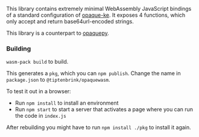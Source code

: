 This library contains extremely minimal WebAssembly JavaScript bindings of a standard configuration of [opaque-ke](https://github.com/novifinancial/opaque-ke). It exposes 4 functions, which only accept and return base64url-encoded strings.

This library is a counterpart to [opaquepy](https://github.com/tiptenbrink/opaquepy).

### Building

`wasm-pack build` to build.

This generates a `pkg`, which you can `npm publish`. Change the name in `package.json` to `@tiptenbrink/opaquewasm`.

To test it out in a browser:

- Run `npm install` to install an environment
- Run `npm start` to start a server that activates a page where you can run the code in `index.js`

After rebuilding you might have to run `npm install ./pkg` to install it again.
